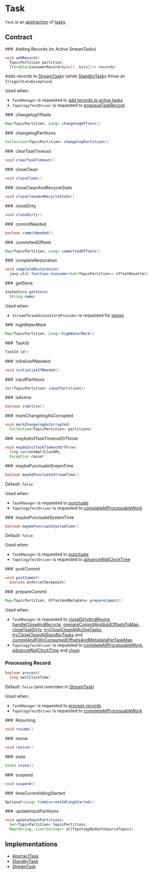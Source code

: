 # Task

`Task` is an [abstraction](#contract) of [tasks](#implementations).

## Contract

### <span id="addRecords"> Adding Records (to Active StreamTasks)

```java
void addRecords(
  TopicPartition partition,
  Iterable<ConsumerRecord<byte[], byte[]>> records)
```

Adds records to [StreamTask](StreamTask.md#addRecords)s (while [StandbyTask](StandbyTask.md#addRecords)s throw an `IllegalStateException`)

Used when:

* `TaskManager` is requested to [add records to active tasks](TaskManager.md#addRecordsToTasks)
* `TopologyTestDriver` is requested to [enqueueTaskRecord](TopologyTestDriver.md#enqueueTaskRecord)

### <span id="changelogOffsets"> changelogOffsets

```java
Map<TopicPartition, Long> changelogOffsets()
```

### <span id="changelogPartitions"> changelogPartitions

```java
Collection<TopicPartition> changelogPartitions()
```

### <span id="clearTaskTimeout"> clearTaskTimeout

```java
void clearTaskTimeout()
```

### <span id="closeClean"> closeClean

```java
void closeClean()
```

### <span id="closeCleanAndRecycleState"> closeCleanAndRecycleState

```java
void closeCleanAndRecycleState()
```

### <span id="closeDirty"> closeDirty

```java
void closeDirty()
```

### <span id="commitNeeded"> commitNeeded

```java
boolean commitNeeded()
```

### <span id="committedOffsets"> committedOffsets

```java
Map<TopicPartition, Long> committedOffsets()
```

### <span id="completeRestoration"> completeRestoration

```java
void completeRestoration(
  java.util.function.Consumer<Set<TopicPartition>> offsetResetter)
```

### <span id="getStore"> getStore

```java
StateStore getStore(
  String name)
```

Used when:

* `StreamThreadStateStoreProvider` is requested for [stores](state/StreamThreadStateStoreProvider.md#stores)

### <span id="highWaterMark"> highWaterMark

```java
Map<TopicPartition, Long> highWaterMark()
```

### <span id="id"> TaskId

```java
TaskId id()
```

### <span id="initializeIfNeeded"> initializeIfNeeded

```java
void initializeIfNeeded()
```

### <span id="inputPartitions"> inputPartitions

```java
Set<TopicPartition> inputPartitions()
```

### <span id="isActive"> isActive

```java
boolean isActive()
```

### <span id="markChangelogAsCorrupted"> markChangelogAsCorrupted

```java
void markChangelogAsCorrupted(
  Collection<TopicPartition> partitions)
```

### <span id="maybeInitTaskTimeoutOrThrow"> maybeInitTaskTimeoutOrThrow

```java
void maybeInitTaskTimeoutOrThrow(
  long currentWallClockMs,
  Exception cause)
```

### <span id="maybePunctuateStreamTime"> maybePunctuateStreamTime

```java
boolean maybePunctuateStreamTime()
```

Default: `false`

Used when:

* `TaskManager` is requested to [punctuate](TaskManager.md#punctuate)
* `TopologyTestDriver` is requested to [completeAllProcessableWork](TopologyTestDriver.md#completeAllProcessableWork)

### <span id="maybePunctuateSystemTime"> maybePunctuateSystemTime

```java
boolean maybePunctuateSystemTime()
```

Default: `false`

Used when:

* `TaskManager` is requested to [punctuate](TaskManager.md#punctuate)
* `TopologyTestDriver` is requested to [advanceWallClockTime](TopologyTestDriver.md#advanceWallClockTime)

### <span id="postCommit"> postCommit

```java
void postCommit(
  boolean enforceCheckpoint)
```

### <span id="prepareCommit"> prepareCommit

```java
Map<TopicPartition, OffsetAndMetadata> prepareCommit()
```

Used when:

* `TaskManager` is requested to [closeDirtyAndRevive](TaskManager.md#closeDirtyAndRevive), [handleCloseAndRecycle](TaskManager.md#handleCloseAndRecycle), [prepareCommitAndAddOffsetsToMap](TaskManager.md#prepareCommitAndAddOffsetsToMap), [closeTaskDirty](TaskManager.md#closeTaskDirty), [tryCloseCleanAllActiveTasks](TaskManager.md#tryCloseCleanAllActiveTasks), [tryCloseCleanAllStandbyTasks](TaskManager.md#tryCloseCleanAllStandbyTasks) and [commitAndFillInConsumedOffsetsAndMetadataPerTaskMap](TaskManager.md#commitAndFillInConsumedOffsetsAndMetadataPerTaskMap)
* `TopologyTestDriver` is requested to [completeAllProcessableWork](TopologyTestDriver.md#completeAllProcessableWork), [advanceWallClockTime](TopologyTestDriver.md#advanceWallClockTime) and [close](TopologyTestDriver.md#close)

### <span id="process"> Processing Record

```java
boolean process(
  long wallClockTime)
```

Default: `false` (and overriden in [StreamTask](StreamTask.md#process))

Used when:

* `TaskManager` is requested to [process records](TaskManager.md#process)
* `TopologyTestDriver` is requested to [completeAllProcessableWork](TopologyTestDriver.md#completeAllProcessableWork)

### <span id="resume"> Resuming

```java
void resume()
```

### <span id="revive"> revive

```java
void revive()
```

### <span id="state"> state

```java
State state()
```

### <span id="suspend"> suspend

```java
void suspend()
```

### <span id="timeCurrentIdlingStarted"> timeCurrentIdlingStarted

```java
Optional<Long> timeCurrentIdlingStarted()
```

### <span id="updateInputPartitions"> updateInputPartitions

```java
void updateInputPartitions(
  Set<TopicPartition> topicPartitions,
  Map<String, List<String>> allTopologyNodesToSourceTopics)
```

## Implementations

* [AbstractTask](AbstractTask.md)
* [StandbyTask](StandbyTask.md)
* [StreamTask](StreamTask.md)
